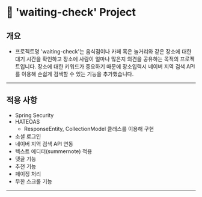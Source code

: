 # 📌 'waiting-check' Project

## 개요

* 프로젝트명 'waiting-check'는 음식점이나 카페 혹은 놀거리와 같은 장소에 대한 대기 시간을 확인하고 장소에 사람이 얼마나 많은지 의견을 공유하는 목적의 프로젝트입니다. 장소에 대한 키워드가 중요하기 때문에 장소입력시 네이버 지역 검색 API를 이용해 손쉽게 검색할 수 있는 기능을 추가했습니다.

***

## 적용 사항
* Spring Security
* HATEOAS
  * ResponseEntity, CollectionModel 클래스를 이용해 구현
* 소셜 로그인
* 네이버 지역 검색 API 연동
* 텍스트 에디터(summernote) 적용
* 댓글 기능
* 추천 기능
* 페이징 처리
* 무한 스크롤 기능

***
[프로젝트 포토폴리오]:https://velog.io/@cyseok123/portfolio







